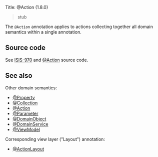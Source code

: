 Title: @Action (1.8.0)

> stub

The `@Action` annotation applies to actions collecting together all domain semantics within a single annotation.

## Source code

See <a href="https://issues.apache.org/jira/browse/ISIS-970">ISIS-970</a> and <a href="https://github.com/apache/isis/blob/master/core/applib/src/main/java/org/apache/isis/applib/annotation/Action.java">@Action</a> source code.

## See also

Other domain semantics:

* [@Property](./Property.html)
* [@Collection](./Collection.html)
* [@Action](./Action.html)
* [@Parameter](./Parameter.html)
* [@DomainObject](./DomainObject.html)
* [@DomainService](./DomainService.html)
* [@ViewModel](./ViewModel.html)

Corresponding view layer ("Layout") annotation:

* [@ActionLayout](./ActionLayout.html)


